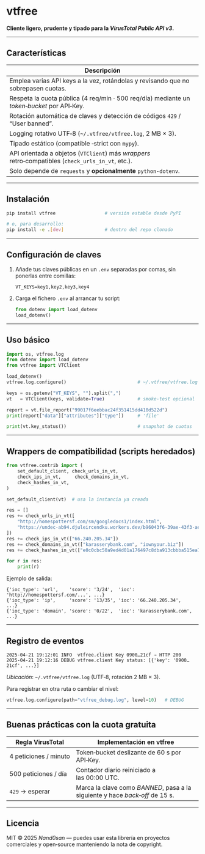 # vtfree

**Cliente ligero, prudente y tipado para la _VirusTotal Public API v3_.**

---

## Características

| Descripción                                                                                       |
|---------------------------------------------------------------------------------------------------|
| Emplea varias API keys a la vez, rotándolas y revisando que no sobrepasen cuotas.                 | 
| Respeta la cuota pública (4 req/min · 500 req/día) mediante un *token‑bucket* por API‑Key.        |
| Rotación automática de claves y detección de códigos `429` / “User banned”.                       |
| Logging rotativo UTF‑8 (`~/.vtfree/vtfree.log`, 2 MB × 3).                                        |
| Tipado estático (compatible ‑strict con `mypy`).                                                  |
| API orientada a objetos (`VTClient`) más _wrappers_ retro‑compatibles (`check_urls_in_vt`, etc.). |
| Solo depende de `requests` y **opcionalmente** `python‑dotenv`.                                   |

---

## Instalación

```bash
pip install vtfree                  # versión estable desde PyPI

# o, para desarrollo:
pip install -e .[dev]               # dentro del repo clonado
```

---

## Configuración de claves

1. Añade tus claves públicas en un `.env` separadas por comas, sin ponerlas entre comillas:

   ```dotenv
   VT_KEYS=key1,key2,key3,key4
   ```

2. Carga el fichero `.env` al arrancar tu script:

   ```python
   from dotenv import load_dotenv
   load_dotenv()
   ```

---

## Uso básico

```python
import os, vtfree.log
from dotenv import load_dotenv
from vtfree import VTClient

load_dotenv()
vtfree.log.configure()                          # ~/.vtfree/vtfree.log

keys = os.getenv("VT_KEYS", "").split(",")
vt   = VTClient(keys, validate=True)            # smoke‑test opcional

report = vt.file_report("99017f6eebbac24f351415dd410d522d")
print(report["data"]["attributes"]["type"])     # 'file'

print(vt.key_status())                          # snapshot de cuotas
```

---

## Wrappers de compatibilidad (scripts heredados)

```python
from vtfree.contrib import (
    set_default_client, check_urls_in_vt,
    check_ips_in_vt,     check_domains_in_vt,
    check_hashes_in_vt,
)

set_default_client(vt)  # usa la instancia ya creada

res = []
res += check_urls_in_vt([
    "http://homespottersf.com/sm/googledocs1/index.html",
    "https://undec-ab94.djuleircendku.workers.dev/b96043f6-39ae-43f3-aef7-d1371cf249e8",
])
res += check_ips_in_vt(["66.240.205.34"])
res += check_domains_in_vt(["karasserybank.com", "iownyour.biz"])
res += check_hashes_in_vt(["e0c0cbc50a9ed4d01a176497c8dba913cbbba515ea701a67ef00dcb7c8a84368"])

for r in res:
    print(r)
```

Ejemplo de salida:

```
{'ioc_type': 'url',    'score': '3/24',  'ioc': 'http://homespottersf.com/...', ...}
{'ioc_type': 'ip',     'score': '13/35', 'ioc': '66.240.205.34',               ...}
{'ioc_type': 'domain', 'score': '0/22',  'ioc': 'karasserybank.com',           ...}
```

---

## Registro de eventos

```text
2025‑04‑21 19:12:01 INFO  vtfree.client Key 0900…21cf → HTTP 200
2025‑04‑21 19:12:16 DEBUG vtfree.client Key status: [{'key': '0900…21cf', ...}]
```

*Ubicación*: `~/.vtfree/vtfree.log` (UTF‑8, rotación 2 MB × 3).

Para registrar en otra ruta o cambiar el nivel:

```python
vtfree.log.configure(path="vtfree_debug.log", level=10)   # DEBUG
```

---

## Buenas prácticas con la cuota gratuita

| Regla VirusTotal            | Implementación en **vtfree**                                               |
|-----------------------------|-----------------------------------------------------------------------------|
| 4 peticiones / minuto       | Token‑bucket deslizante de 60 s por API‑Key.                                |
| 500 peticiones / día        | Contador diario reiniciado a las 00:00 UTC.                                 |
| `429` → esperar             | Marca la clave como *BANNED*, pasa a la siguiente y hace _back‑off_ de 15 s.|

---

## Licencia

MIT © 2025 *Nand0san* — puedes usar esta librería en proyectos comerciales y
open‑source manteniendo la nota de copyright.
